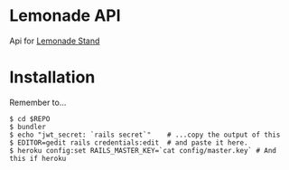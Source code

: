 # Lemonade API

Api for [Lemonade Stand](https://www.github.com/voscarmv/lemonade_stand)

# Installation

Remember to...

```
$ cd $REPO
$ bundler
$ echo "jwt_secret: `rails secret`"    # ...copy the output of this
$ EDITOR=gedit rails credentials:edit  # and paste it here.
$ heroku config:set RAILS_MASTER_KEY=`cat config/master.key` # And this if heroku
```

